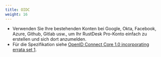 ```yaml
---
title: OIDC
weight: 16
---
```


- Verwenden Sie Ihre bestehenden Konten bei Google, Okta, Facebook, Azure, Github, Gitlab usw., um Ihr RustDesk Pro-Konto einfach zu erstellen und sich dort anzumelden.
- Für die Spezifikation siehe [OpenID Connect Core 1.0 incorporating errata set 1](https://openid.net/specs/openid-connect-core-1_0.html).
